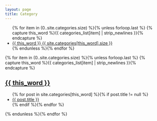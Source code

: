 ```yaml
---
layout: page
title: Category
---
```

<ul class="entry-meta inline-list">
  {% for item in (0..site.categories.size) %}{% unless forloop.last %}
  {% capture this_word %}{{ categories_list[item] | strip_newlines }}{% endcapture %}
  <li><a href="#{{ this_word }}" class="tag">
      <span class="term">{{ this_word }}</span>
      <span class="count">{{ site.categories[this_word].size }}</span>
    </a></li>
  {% endunless %}{% endfor %}
</ul>

{% for item in (0..site.categories.size) %}{% unless forloop.last %}
{% capture this_word %}{{ categories_list[item] | strip_newlines }}{% endcapture %}
<article>
  <a href="{{site.url}}/categories/{{this_word}}">
    <h2 id="{{ this_word }}" class="tag-heading">{{ this_word }}</h2>
  </a>
  <ul>
    {% for post in site.categories[this_word] %}{% if post.title != null %}
    <li class="entry-title"><a href="{{ site.url }}{{ post.url }}" title="{{ post.title }}">{{ post.title }}</a></li>
    {% endif %}{% endfor %}
  </ul>
</article><!-- /.hentry -->
{% endunless %}{% endfor %}